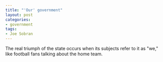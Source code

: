 ```yaml
---
title: "'Our' government"
layout: post
categories:
- government
tags:
- Joe Sobran
---
```


The real triumph of the state occurs when its subjects refer to it as "we," like football fans talking about the home team.
